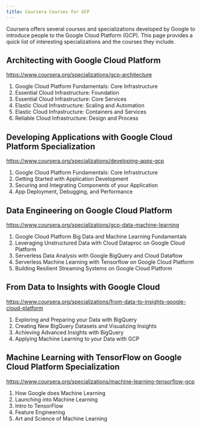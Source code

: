 ```yaml
---
title: Coursera Courses for GCP
---
```


Coursera offers several courses and specializations developed by Google to introduce people to the Google Cloud Platform (GCP).  This page provides a quick list of interesting specializations and the courses they include.

## Architecting with Google Cloud Platform

https://www.coursera.org/specializations/gcp-architecture

1. Google Cloud Platform Fundamentals: Core Infrastructure
2. Essential Cloud Infrastructure: Foundation
3. Essential Cloud Infrastructure: Core Services
4. Elastic Cloud Infrastructure: Scaling and Automation
5. Elastic Cloud Infrastructure: Containers and Services
6. Reliable Cloud Infrastructure: Design and Process

## Developing Applications with Google Cloud Platform Specialization

https://www.coursera.org/specializations/developing-apps-gcp

1. Google Cloud Platform Fundamentals: Core Infrastructure
2. Getting Started with Application Development
3. Securing and Integrating Components of your Application
4. App Deployment, Debugging, and Performance

## Data Engineering on Google Cloud Platform

https://www.coursera.org/specializations/gcp-data-machine-learning

1. Google Cloud Platform Big Data and Machine Learning Fundamentals
2. Leveraging Unstructured Data with Cloud Dataproc on Google Cloud Platform
3. Serverless Data Analysis with Google BigQuery and Cloud Dataflow
4. Serverless Machine Learning with Tensorflow on Google Cloud Platform
5. Building Resilient Streaming Systems on Google Cloud Platform

## From Data to Insights with Google Cloud

https://www.coursera.org/specializations/from-data-to-insights-google-cloud-platform

1. Exploring and Preparing your Data with BigQuery
2. Creating New BigQuery Datasets and Visualizing Insights
3. Achieving Advanced Insights with BigQuery
4. Applying Machine Learning to your Data with GCP

## Machine Learning with TensorFlow on Google Cloud Platform Specialization

https://www.coursera.org/specializations/machine-learning-tensorflow-gcp

1. How Google does Machine Learning
2. Launching into Machine Learning
3. Intro to TensorFlow
4. Feature Engineering
5. Art and Science of Machine Learning
